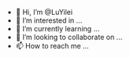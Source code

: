- 👋 Hi, I’m @LuYilei
- 👀 I’m interested in ...
- 🌱 I’m currently learning ...
- 💞️ I’m looking to collaborate on ...
- 📫 How to reach me ...

<!---
LuYilei/LuYilei is a ✨ special ✨ repository because its `README.md` (this file) appears on your GitHub profile.
You can click the Preview link to take a look at your changes.
--->
